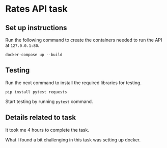 # Rates API task

## Set up instructions

Run the following command to create the containers needed to run the API at `127.0.0.1:80`.
```
docker-compose up --build
```

## Testing
Run the next command to install the required libraries for testing.
```
pip install pytest requests
```
Start testing by running `pytest` command.

## Details related to task
It took me 4 hours to complete the task. 

What I found a bit challenging in this task was setting up docker.